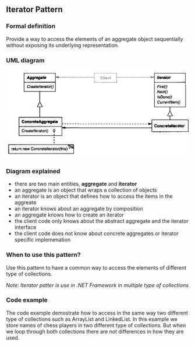 ## Iterator Pattern

### Formal definition
 
Provide a way to access the elements of an aggregate object sequentially without exposing its underlying representation.


### UML diagram

![Source book: Design Patters, Elements of Reusable Object-Oriented Software](https://github.com/osotorrio/designpatterns/blob/master/GangOfFour.Patterns/Behavioral/Iterator/img/uml_diagram.png)


### Diagram explained
- there are two main entities, **aggregate** and **iterator**
- an aggregate is an object that wraps a collection of objects
- an iterator is an object that defines how to access the items in the aggreate
- an iterator knows about an aggregate by composition
- an aggregate knows how to create an iterator
- the client code only knows about the abstract aggregate and the iterator interface
- the client code does not know about concrete aggregates or iterator specific implemenation


### When to use this pattern?

Use this pattern to have a common way to access the elements of different type of collections.

*Note: Iterator patter is use in .NET Framework in multiple type of collections*


### Code example

The code example demostrate how to access in the same way two different type of collections such as ArrayList and LinkedList.
In this example we store names of chess players in two different type of collections. But when we loop through both collections there are
not differences in how they are used.

